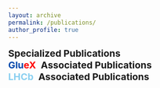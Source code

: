 ```yaml
---
layout: archive
permalink: /publications/
author_profile: true
---
```

<details>
<summary style="cursor: pointer; font-weight: bold; font-size: 1.2rem; display: flex; align-items: center;">
    Specialized Publications
  </summary>
  <div style="margin-left: 40px; margin-top: 10px;">
    <details>
    <summary style="cursor: pointer; font-weight: bold; font-size: 0.5rem; display: flex; align-items: center;">AI and Machine Learning</summary>
      <div style="margin-left: 40px; margin-top: 10px;"> 
        <p style="margin-top: 20px;">
        </p>
      </div>
    </details>
      <p style="margin-top: 20px;">
          <strong>Ambiguities in partial wave analysis of two spinless meson photoproduction</strong><br>
          Published in <em>Physical Review D</em> -- August, 2023<br>
          <ul>
            <li>DOI: <a href="https://journals.aps.org/prd/abstract/10.1103/PhysRevD.108.076001">https://journals.aps.org/prd/abstract/10.1103/PhysRevD.108.076001</a></li>
            <li>arXiv: <a href="https://arxiv.org/abs/2306.17779">https://arxiv.org/abs/2306.17779</a></li>
          </ul>
    </p>
 </div>
     </details>

  <details>
  <summary style="cursor: pointer; font-weight: bold; font-size: 1.2rem; display: flex; align-items: center;">
    <span style="color: #0047ab;">Glu</span><span style="color: #ff0000;">eX </span> <span style="margin-left: 10px;">Associated Publications</span> 
  </summary>
  <div style="margin-left: 40px; margin-top: 10px;">
    <details>
      <summary style="cursor: pointer; font-weight: bold; font-size: 0.5rem; display: flex; align-items: center;">Collaboration Publications</summary>
      <div style="margin-left: 40px; margin-top: 10px;">     
        <p style="margin-top: 20px;">
          <strong>An Upper Limit on the Photoproduction Cross Section of the Spin-Exotic &pi;<sub>1</sub>(1600)</strong><br>
          Published in <em>arXiv</em> -- July, 2024<br>
          <ul>
            <li>arXiv: <a href="https://arxiv.org/abs/2407.03316#">https://arxiv.org/abs/2407.03316#</a></li>
          </ul>
        </p>
        <p style="margin-top: 20px;">
          <strong>Measurement of spin-density matrix elements in &rho;(770) production with a linearly polarized photon beam at E<sub>&gamma;</sub> = 8.2-8.8 GeV</strong><br>
          Published in <em>Physical Review C</em> -- October, 2023<br>
          <ul>
            <li>DOI: <a href="https://journals.aps.org/prc/abstract/10.1103/PhysRevC.108.055204">https://journals.aps.org/prc/abstract/10.1103/PhysRevC.108.055204</a></li>
            <li>arXiv: <a href="https://arxiv.org/abs/2305.09047">https://arxiv.org/abs/2305.09047</a></li>
          </ul>
        </p>
        <p style="margin-top: 20px;">
          <strong>Measurement of the J/<sub>&psi;</sub> photoproduction cross section over the full near-threshold kinematic region</strong><br>
          Published in <em>Physical Review C</em> -- June, 2023<br>
          <ul>
            <li>DOI: <a href="https://journals.aps.org/prc/abstract/10.1103/PhysRevC.108.025201">https://journals.aps.org/prc/abstract/10.1103/PhysRevC.108.025201</a></li>
            <li>arXiv: <a href="https://arxiv.org/abs/2304.03845">https://arxiv.org/abs/2304.03845</a></li>
          </ul>
        </p>
        <p style="margin-top: 20px;">
          <strong>Search for photoproduction of axion-like particles at GlueX</strong><br>
          Published in <em>Physical Review D</em> -- March, 2022<br>
          <ul>
            <li>DOI: <a href="https://journals.aps.org/prd/abstract/10.1103/PhysRevD.105.052007">https://journals.aps.org/prd/abstract/10.1103/PhysRevD.105.052007</a></li>
            <li>arXiv: <a href="https://arxiv.org/abs/2109.13439">https://arxiv.org/abs/2109.13439</a></li>
          </ul>
        </p>
        <p style="margin-top: 20px;">
          <strong>Measurement of Spin Density Matrix Elements in &lambda;(1520) Photoproduction at 8.2 GeV to 8.8 GeV</strong><br>
          Published in <em>Physical Review C</em> -- March, 2022<br>
          <ul>
            <li>DOI: <a href="https://journals.aps.org/prc/abstract/10.1103/PhysRevC.105.035201">https://journals.aps.org/prc/abstract/10.1103/PhysRevC.105.035201</a></li>
            <li>arXiv: <a href="https://arxiv.org/abs/2107.12314">https://arxiv.org/abs/2107.12314</a></li>
          </ul>
        </p>
        <p style="margin-top: 20px;">
          <strong>Measurement of beam asymmetry for &pi;<sup>-</sup>&Delta;<sup>++</sup> photoproduction on the proton at E<sub>&gamma;</sub>=8.5 GeV</strong><br>
          Published in <em>Physical Review C</em> -- February, 2021<br>
          <ul>
            <li>DOI: <a href="https://journals.aps.org/prc/abstract/10.1103/PhysRevC.103.L022201">https://journals.aps.org/prc/abstract/10.1103/PhysRevC.103.L022201</a></li>
            <li>arXiv: <a href="https://arxiv.org/abs/2009.07326">https://arxiv.org/abs/2009.07326</a></li>
          </ul>
        </p>
      </div>
    </details>
    <details>
      <summary style="cursor: pointer; font-weight: bold; font-size: 0.5rem; display: flex; align-items: center;">Proceedings</summary>
      <div style="margin-left: 40px; margin-top: 20px;">
        <p style="margin-top: 20px;"></p>
      </div>
    </details>
  </div>
</details>


<details>
  <summary style="cursor: pointer; font-weight: bold; font-size: 1.2rem; display: flex; align-items: center;">
    <span style="color: #89cff0;">LHCb </span> <span style="margin-left: 10px;">Associated Publications</span>
  </summary>
  <div style="margin-left: 40px; margin-top: 20px;">
    <details>
      <summary style="cursor: pointer; font-weight: bold; font-size: 0.5rem; display: flex; align-items: center;">Collaboration Publications</summary>
      <div style="margin-left: 40px; margin-top: 20px;">
        <p style="margin-top: 20px;"></p>
      </div>
    </details>
    <details>
      <summary style="cursor: pointer; font-weight: bold; font-size: 0.5rem; display: flex; align-items: center;">Proceedings</summary>
      <div style="margin-left: 40px; margin-top: 20px;">
        <p style="margin-top: 20px;"></p>
      </div>
    </details>
  </div>
</details>
